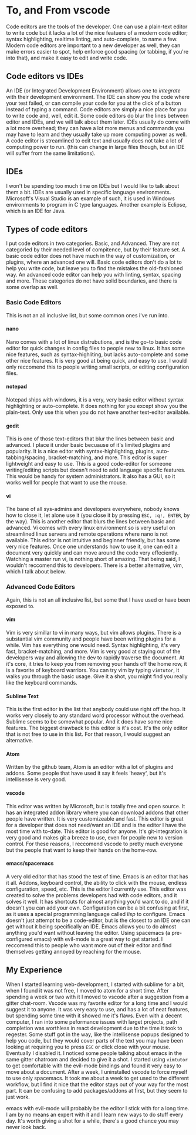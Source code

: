 # To, and From vscode

Code editors are the tools of the developer. One can use a plain-text editor to write code but it lacks a lot of the nice featuers of a modern code editor; syntax highlighting, realtime linting, and auto-complete, to name a few. Modern code editors are important to a new developer as well, they can make errors easier to spot, help enforce good spacing (or tabbing, if you're into that), and make it easy to edit and write code.

## Code editors vs IDEs

An IDE (or Integrated Development Environment) allows one to *integrate* with their development environment. The IDE can show you the code where your test failed, or can compile your code for you at the click of a button instead of typing a command. Code editors are simply a nice place for you to write code and, well, edit it. Some code editors do blur the lines between editor and IDEs, and we will talk about them later. IDEs usually do come with a lot more overhead; they can have a lot more menus and commands you may have to learn and they usually take up more computing power as well. A code editor is streamlined to edit text and usually does not take a lot of computing power to run. (this can change in large files though, but an IDE will suffer from the same limitations). 

## IDEs

I won't be spending too much time on IDEs but I would like to talk about them a bit. IDEs are usually used in specific language environments. Microsoft's Visual Studio is an example of such, it is used in Windows environments to program in C type languages. Another example is Eclipse, which is an IDE for Java. 

## Types of code editors

I put code editors in two categories. Basic, and Advanced. They are not categoried by their needed level of compitence, but by their feature set. A basic code editor does not have much in the way of customization, or plugins, where an advanced one will. Basic code editors don't do a lot to help you write code, but leave you to find the mistakes the old-fashioned way. An advanced code editor can help you with linting, syntax, spacing and more. These categories do not have solid boundaries, and there is some overlap as well.

### Basic Code Editors

This is not an all inclusive list, but some common ones i've run into. 

#### nano

Nano comes with a lot of linux distrubutions, and is the go-to basic code editor for quick changes in config files to people new to linux. It has some nice features, such as syntax-highliting, but lacks auto-complete and some other nice features. It is very good at being quick, and easy to use. I would only reccomend this to people writing small scripts, or editing configuration files.

#### notepad

Notepad ships with windows, it is a very, very basic editor without syntax highlighting or auto-complete. It does nothing for you except show you the plain-text. Only use this when you do not have another text-editor available.

#### gedit

This is one of those text-editors that blur the lines between basic and advanced. I place it under basic becuause of it's limited plugins and popularity. It is a nice editor with syntax-highlighting, plugins, auto-tabbing/spacing, bracket-matching, and more. This editor is super lightweight and easy to use. This is a good code-editor for someone writing/editing scripts but doesn't need to add language specific features. This would be handy for system administrators. It also has a GUI, so it works well for people that want to use the mouse.

#### vi

The bane of all sys-admins and developers everywhere, nobody knows how to close it, let alone use it (you close it by pressing `ESC, :q!, ENTER`, by the way). This is another editor that blurs the lines between basic and advanced. Vi comes with every linux environment so is very useful on streamlined linux servers and remote operations where nano is not available. This editor is not intuitive and beginner friendly, but has some very nice features. Once one understands how to use it, one can edit a document very quickly and can move around the code very effeciently. Watching a master run vi, is nothing short of amazing. That being said, I wouldn't reccomend this to developers. There is a better alternative, vim, which I talk about below.

### Advanced Code Editors

Again, this is not an all inclusive list, but some that I have used or have been exposed to.

#### vim

Vim is very simillar to vi in many ways, but vim allows plugins. There is a substantial vim community and people have been writing plugins for a while. Vim has everything one would need. Syntax highlighting, it's very fast, bracket-matching, and more. Vim is very good at staying out of the developers way and allowing the dev to rapidly traverse the document. At it's core, it tries to keep you from removing your hands off the home row, it is a favorite of keyboard warriors. You can try vim by typing `vimtutor`, it walks you through the basic usage. Give it a shot, you might find you really like the keyboard commands.

#### Sublime Text

This is the first editor in the list that anybody could use right off the hop. It works very closely to any standard word processor without the overhead. Sublime seems to be somewhat popular. And it does have some nice features. The biggest drawback to this editor is it's cost. It's the only editor that is not free to use in this list. For that reason, I would suggest an alternative.

#### Atom

Written by the github team, Atom is an editor with a lot of plugins and addons. Some people that have used it say it feels 'heavy', but it's intellisense is very good.

#### vscode

This editor was written by Microsoft, but is totally free and open source. It has an integrated addon library where you can download addons that other people have written. It is very customizeable and fast. This editor is great for a developer that does not need/want an IDE and is the editor I have the most time with to-date. This editor is good for anyone. It's git-integration is very good and makes git a breeze to use, even for people new to version control. For these reasons, I reccomend vscode to pretty much everyone but the people that want to keep their hands on the home-row.

#### emacs/spacemacs

A very old editor that has stood the test of time. Emacs is an editor that has it all. Addons, keyboard control, the ability to click with the mouse, endless configuration, speed, etc. This is the editor I currently use. This editor was created to solve the problems developers had with code editors, and it solves it well. It has shortcuts for almost anything you'd want to do, and if it doesn't you can add your own. Configuration can be a bit confusing at first, as it uses a special programming language called *lisp* to configure. Emacs doesn't just attempt to be a code-editor, but is the closest to an IDE one can get without it being specifically an IDE. Emacs allows you to do almost anything you'd want without leaving the editor. Using spacemacs (a pre-configured emacs) with evil-mode is a great way to get started. I reccomend this to people who want more out of their editor and find themselves getting annoyed by reaching for the mouse.

## My Experience

When I started learning web-development, I started with sublime for a bit, when I found it was not free, I moved to atom for a short time. After spending a week or two with it I moved to vscode after a suggestion from a gitter chat-room. Vscode was my favorite editor for a long time and I would suggest it to anyone. It was very easy to use, and has a lot of neat features, but spending some time with it showed me it's flaws. Even with a decent computer, I ran into some peformance issues with larget projects, path completion was worthless in react development due to the time it took to regester. Some stuff got in the way, like the intellisense popups designed to help you code, but they would cover parts of the text you may have been looking at requiring you to press `ESC` or click close with your mouse. Eventually I disabled it. I noticed some people talking about emacs in the same gitter chatroom and decided to give it a shot. I started using `vimtutor` to get comfortable with the evil-mode bindings and found it very easy to move about a document. After a week, I uninstalled vscode to force myself to use only spacemacs. It took me about a week to get used to the different workflow, but I find it nice that the editor stays out of your way for the most part. It can be confusing to add packages/addons at first, but they seem to just work.

emacs with evil-mode will probably be the editor I stick with for a long time. I am by no means an expert with it and I learn new ways to do stuff every day. It's worth giving a shot for a while, there's a good chance you may never look back.
